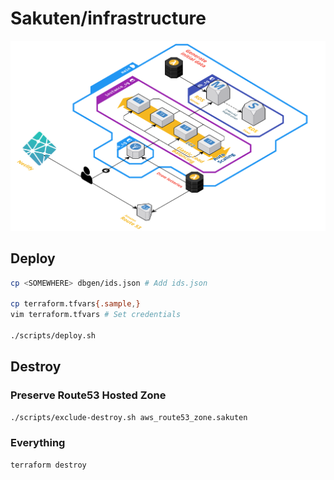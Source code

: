 # Sakuten/infrastructure

![figure](docs/figure.svg)

## Deploy

```bash
cp <SOMEWHERE> dbgen/ids.json # Add ids.json

cp terraform.tfvars{.sample,}
vim terraform.tfvars # Set credentials

./scripts/deploy.sh
```

## Destroy

### Preserve Route53 Hosted Zone

```bash
./scripts/exclude-destroy.sh aws_route53_zone.sakuten
```

### Everything

```bash
terraform destroy
```
